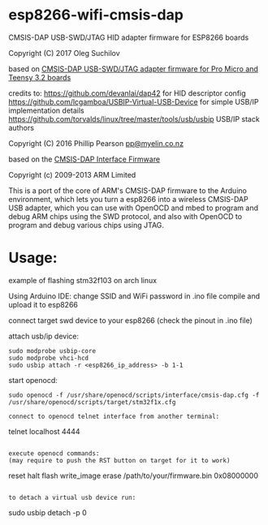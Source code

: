 # esp8266-wifi-cmsis-dap

CMSIS-DAP USB-SWD/JTAG HID adapter firmware for ESP8266 boards

Copyright (C) 2017 Oleg Suchilov

based on <a href="https://github.com/myelin/arduino-cmsis-dap">CMSIS-DAP USB-SWD/JTAG adapter firmware for Pro Micro and Teensy 3.2 boards</a>

credits to:
https://github.com/devanlai/dap42 for HID descriptor config
https://github.com/lcgamboa/USBIP-Virtual-USB-Device for simple USB/IP implementation details
https://github.com/torvalds/linux/tree/master/tools/usb/usbip USB/IP stack authors


Copyright (C) 2016 Phillip Pearson <pp@myelin.co.nz>

based on the <a href="https://github.com/mbedmicro/CMSIS-DAP">CMSIS-DAP Interface Firmware</a>

Copyright (c) 2009-2013 ARM Limited

This is a port of the core of ARM's CMSIS-DAP firmware to the Arduino environment,
which lets you turn a esp8266 into a wireless
CMSIS-DAP USB adapter, which you can use with OpenOCD and mbed to program and debug ARM chips using the SWD protocol,
and also with OpenOCD to program and debug various chips using JTAG.





# Usage:

example of flashing stm32f103 on arch linux

Using Arduino IDE:
change SSID and WiFi password in .ino file
compile and upload it to esp8266

connect target swd device to your esp8266 (check the pinout in .ino file)

attach usb/ip device:
```
sudo modprobe usbip-core
sudo modprobe vhci-hcd
sudo usbip attach -r <esp8266_ip_address> -b 1-1
```

start openocd:
```
sudo openocd -f /usr/share/openocd/scripts/interface/cmsis-dap.cfg -f /usr/share/openocd/scripts/target/stm32f1x.cfg
```

```
connect to openocd telnet interface from another terminal:
```
telnet localhost 4444
```

execute openocd commands:
(may require to push the RST button on target for it to work)
```
reset halt
flash write_image erase /path/to/your/firmware.bin 0x08000000
```

to detach a virtual usb device run:
```
sudo usbip detach -p 0
```

